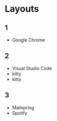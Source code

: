 # Layouts

## 1
- Google Chrome


## 2
- Visual Studio Code
- kitty
- kitty


## 3
- Mailspring
- Spotify
